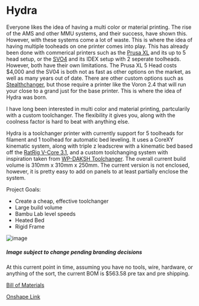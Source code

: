 # Hydra
Everyone likes the idea of having a multi color or material printing. The rise of the AMS and other MMU systems, and their success, have shown this. However, with these systems come a lot of waste. This is where the idea of having multiple tooheads on one printer comes into play. This has already been done with commerical printers such as the [Prusa XL](https://www.prusa3d.com/product/original-prusa-xl-semi-assembled-single-toolhead-3d-printer/) and its up to 5 head setup, or the [SVO4](https://www.youtube.com/watch?v=bSZyKt1o3CQ) and its IDEX setup with 2 seperate toolheads. However, both have their own limitations. The Prusa XL 5 Head costs $4,000 and the SV04 is both not as fast as other options on the market, as well as many years out of date. There are other custom options such as [Stealthchanger](https://github.com/DraftShift/StealthChanger?tab=readme-ov-file), but those require a printer like the Voron 2.4 that will run your close to a grand just for the base printer. This is where the idea of Hydra was born. 

I have long been interested in multi color and material printing, partcularily with a custom toolchanger. The flexibility it gives you, along with the coolness factor is hard to beat with anything else.

Hydra is a toolchanger printer with currently support for 5 toolheads for filament and 1 toolhead for automatic bed leveling. It uses a CoreXY kinematic system, along with triple z leadscrew with a kinematic bed based off the [RatRig V-Core 3.1](https://docs.ratrig.com/product-details/v-core3-1), and a custom toolchanging system with inspiration taken from [WP-DAKSH Toolchanger](https://github.com/ankurv2k6/wp-daksh-toolchanger/tree/main). The overall current build volume is 310mm x 310mm x 250mm. The current version is not enclosed, however, it is pretty easy to add on panels to at least partially enclose the system. 

Project Goals:

 - Create a cheap, effective toolchanger
 - Large build volume
 - Bambu Lab level speeds
 - Heated Bed
 - Rigid Frame

![image](https://github.com/user-attachments/assets/c0cd9026-2b8e-4c0f-a5ed-81e13c8cf335)
##### Image subject to change pending branding decisions

At this current point in time, assuming you have no tools, wire, hardware, or anything of the sort, the current BOM is $563.58 pre tax and pre shipping. 

[Bill of Materials](https://docs.google.com/spreadsheets/d/1dxXwSJXcaqQSJZOgLCcOFMtPYZC8gTVC_DopSeNoC-k/edit?gid=0#gid=0)

[Onshape Link](https://cad.onshape.com/documents/06d5bb477eff6af95bad1008/w/4f1adad0f4cbc3a91c9aa0ac/e/b5f5acca075f107544ea9fa6)
